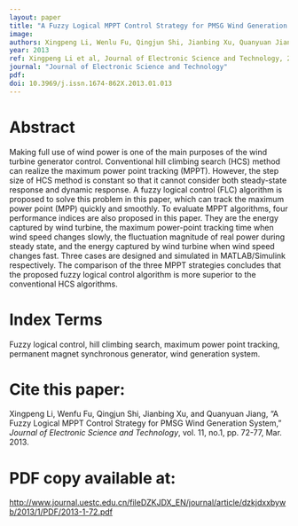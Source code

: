 ```yaml
---
layout: paper
title: "A Fuzzy Logical MPPT Control Strategy for PMSG Wind Generation System"
image: 
authors: Xingpeng Li, Wenlu Fu, Qingjun Shi, Jianbing Xu, Quanyuan Jiang.
year: 2013
ref: Xingpeng Li et al, Journal of Electronic Science and Technology, 2013.
journal: "Journal of Electronic Science and Technology"
pdf: 
doi: 10.3969/j.issn.1674-862X.2013.01.013 
---
```


# Abstract

Making full use of wind power is one of the main purposes of the wind turbine generator control. Conventional hill climbing search (HCS) method can realize the maximum power point tracking (MPPT). However, the step size of HCS method is constant so that it cannot consider both steady-state response and dynamic response. A fuzzy logical control (FLC) algorithm is proposed to solve this problem in this paper, which can track the maximum power point (MPP) quickly and smoothly. To evaluate MPPT algorithms, four performance indices are also proposed in this paper. They are the energy captured by wind turbine, the maximum power-point tracking time when wind speed changes slowly, the fluctuation magnitude of real power during steady state, and the energy captured by wind turbine when wind speed changes fast. Three cases are designed and simulated in MATLAB/Simulink respectively. The comparison of the three MPPT strategies concludes that the proposed fuzzy logical control algorithm is more superior to the conventional HCS algorithms.

# Index Terms
Fuzzy logical control, hill climbing search, maximum power point tracking, permanent magnet synchronous generator, wind generation system.

# Cite this paper:
Xingpeng Li, Wenfu Fu, Qingjun Shi, Jianbing Xu, and Quanyuan Jiang, “A Fuzzy Logical MPPT Control Strategy for PMSG Wind Generation System,” *Journal of Electronic Science and Technology*, vol. 11, no.1, pp. 72-77, Mar. 2013.

# PDF copy available at: 
http://www.journal.uestc.edu.cn/fileDZKJDX_EN/journal/article/dzkjdxxbywb/2013/1/PDF/2013-1-72.pdf